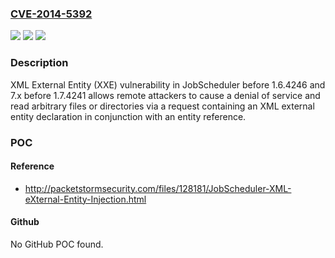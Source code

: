 ### [CVE-2014-5392](https://cve.mitre.org/cgi-bin/cvename.cgi?name=CVE-2014-5392)
![](https://img.shields.io/static/v1?label=Product&message=n%2Fa&color=blue)
![](https://img.shields.io/static/v1?label=Version&message=n%2Fa&color=blue)
![](https://img.shields.io/static/v1?label=Vulnerability&message=n%2Fa&color=brighgreen)

### Description

XML External Entity (XXE) vulnerability in JobScheduler before 1.6.4246 and 7.x before 1.7.4241 allows remote attackers to cause a denial of service and read arbitrary files or directories via a request containing an XML external entity declaration in conjunction with an entity reference.

### POC

#### Reference
- http://packetstormsecurity.com/files/128181/JobScheduler-XML-eXternal-Entity-Injection.html

#### Github
No GitHub POC found.

